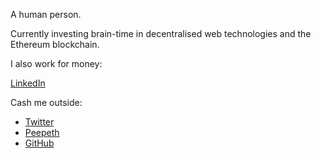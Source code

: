 A human person.

Currently investing brain-time in decentralised web technologies and the Ethereum blockchain.

I also work for money:  

[LinkedIn](https://www.linkedin.com/in/leslieoa)


<span title="how 'bout dat">Cash me outside:</span>

* [Twitter](https://twitter.com/LeslieOA)
* [Peepeth](https://peepeth.com/Leslie)
* [GitHub](https://github.com/LeslieOA)
